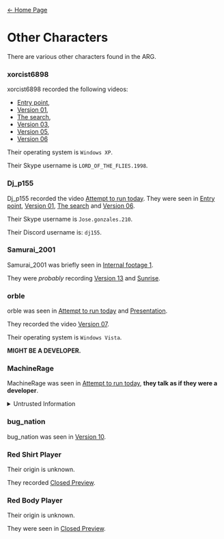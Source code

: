 [← Home Page](../README.md)

# Other Characters
There are various other characters found in the ARG.

### xorcist6898
xorcist6898 recorded the following videos:
* [Entry point](),
* [Version 01](),
* [The search](),
* [Version 03](),
* [Version 05](),
* [Version 06]()

Their operating system is `Windows XP`.

Their Skype username is `LORD_OF_THE_FLIES.1998`.

### Dj_p155
Dj_p155 recorded the video [Attempt to run today]().
They were seen in [Entry point](), [Version 01](), [The search]() and [Version 06]().

Their Skype username is `Jose.gonzales.210`.

Their Discord username is: `dj155`.

### Samurai_2001
Samurai_2001 was briefly seen in [Internal footage 1]().

They were *probably* recording [Version 13]() and [Sunrise]().

### orble
orble was seen in [Attempt to run today]() and [Presentation]().

They recorded the video [Version 07]().

Their operating system is `Windows Vista`.

**MIGHT BE A DEVELOPER.**

### MachineRage
MachineRage was seen in [Attempt to run today](), **they talk as if they were a developer**.

<details>
    <summary>Untrusted Information</summary>
    Some people say that MachineRage is a developer.
    This is currently unknown and should be disregarded.
</details>

### bug_nation
bug_nation was seen in [Version 10]().

### Red Shirt Player
Their origin is unknown.

They recorded [Closed Preview]().

### Red Body Player
Their origin is unknown.

They were seen in [Closed Preview]().